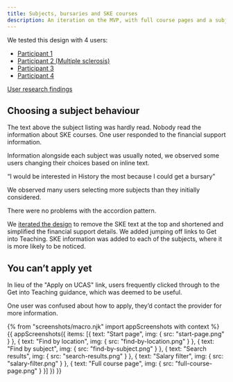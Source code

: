 ```yaml
---
title: Subjects, bursaries and SKE courses
description: An iteration on the MVP, with full course pages and a subject filter with bursary and SKE information.
---
```

We tested this design with 4 users:

* [Participant 1](https://lookback.io/watch/az5TkZTc9rwgyoheL)
* [Participant 2 (Multiple sclerosis)](https://lookback.io/watch/K6SmyEx5Kz76j6TAf)
* [Participant 3](https://lookback.io/watch/YSyCpM8ERpT7oFEAK)
* [Participant 4](https://lookback.io/watch/Qm2gKZJYCTopwAKNM)

[User research findings](https://docs.google.com/spreadsheets/d/1EEpqT5u2GLr3wJyk_SnKiysTtf5s88gYGiYqmWzNjl4/)

## Choosing a subject behaviour

The text above the subject listing was hardly read. Nobody read the information about SKE courses. One user responded to the financial support information.

Information alongside each subject was usually noted, we observed some users changing their choices based on inline text.

“I would be interested in History the most because I could get a bursary”

We observed many users selecting more subjects than they initially considered.

There were no problems with the accordion pattern.

We [iterated the design](/find-teacher-training/live-launch#find-by-subject) to remove the SKE text at the top and shortened and simplified the financial support details. We added jumping off links to Get into Teaching. SKE information was added to each of the subjects, where it is more likely to be noticed.

## You can’t apply yet

In lieu of the "Apply on UCAS" link, users frequently clicked through to the Get into Teaching guidance, which was deemed to be useful.

One user was confused about how to apply, they’d contact the provider for more information.

{% from "screenshots/macro.njk" import appScreenshots with context %}
{{ appScreenshots({
  items: [{
    text: "Start page",
    img: { src: "start-page.png" }
  }, {
    text: "Find by location",
    img: { src: "find-by-location.png" }
  }, {
    text: "Find by subject",
    img: { src: "find-by-subject.png" }
  }, {
    text: "Search results",
    img: { src: "search-results.png" }
  }, {
    text: "Salary filter",
    img: { src: "salary-filter.png" }
  }, {
    text: "Full course page",
    img: { src: "full-course-page.png" }
  }]
}) }}
